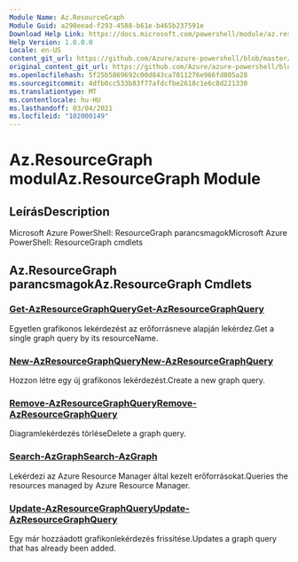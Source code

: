 ```yaml
---
Module Name: Az.ResourceGraph
Module Guid: a290eead-f293-4588-b61e-b465b237591e
Download Help Link: https://docs.microsoft.com/powershell/module/az.resourcegraph
Help Version: 1.0.0.0
Locale: en-US
content_git_url: https://github.com/Azure/azure-powershell/blob/master/src/ResourceGraph/ResourceGraph/help/Az.ResourceGraph.md
original_content_git_url: https://github.com/Azure/azure-powershell/blob/master/src/ResourceGraph/ResourceGraph/help/Az.ResourceGraph.md
ms.openlocfilehash: 5f25b5869692c00d843ca7011276e966fd805a28
ms.sourcegitcommit: 4dfb0cc533b83f77afdcfbe2618c1e6c8d221330
ms.translationtype: MT
ms.contentlocale: hu-HU
ms.lasthandoff: 03/04/2021
ms.locfileid: "102000149"
---
```

# <span data-ttu-id="21b8e-101">Az.ResourceGraph modul</span><span class="sxs-lookup"><span data-stu-id="21b8e-101">Az.ResourceGraph Module</span></span>
## <span data-ttu-id="21b8e-102">Leírás</span><span class="sxs-lookup"><span data-stu-id="21b8e-102">Description</span></span>
<span data-ttu-id="21b8e-103">Microsoft Azure PowerShell: ResourceGraph parancsmagok</span><span class="sxs-lookup"><span data-stu-id="21b8e-103">Microsoft Azure PowerShell: ResourceGraph cmdlets</span></span>

## <span data-ttu-id="21b8e-104">Az.ResourceGraph parancsmagok</span><span class="sxs-lookup"><span data-stu-id="21b8e-104">Az.ResourceGraph Cmdlets</span></span>
### [<span data-ttu-id="21b8e-105">Get-AzResourceGraphQuery</span><span class="sxs-lookup"><span data-stu-id="21b8e-105">Get-AzResourceGraphQuery</span></span>](Get-AzResourceGraphQuery.md)
<span data-ttu-id="21b8e-106">Egyetlen grafikonos lekérdezést az erőforrásneve alapján lekérdez.</span><span class="sxs-lookup"><span data-stu-id="21b8e-106">Get a single graph query by its resourceName.</span></span>

### [<span data-ttu-id="21b8e-107">New-AzResourceGraphQuery</span><span class="sxs-lookup"><span data-stu-id="21b8e-107">New-AzResourceGraphQuery</span></span>](New-AzResourceGraphQuery.md)
<span data-ttu-id="21b8e-108">Hozzon létre egy új grafikonos lekérdezést.</span><span class="sxs-lookup"><span data-stu-id="21b8e-108">Create a new graph query.</span></span>

### [<span data-ttu-id="21b8e-109">Remove-AzResourceGraphQuery</span><span class="sxs-lookup"><span data-stu-id="21b8e-109">Remove-AzResourceGraphQuery</span></span>](Remove-AzResourceGraphQuery.md)
<span data-ttu-id="21b8e-110">Diagramlekérdezés törlése</span><span class="sxs-lookup"><span data-stu-id="21b8e-110">Delete a graph query.</span></span>

### [<span data-ttu-id="21b8e-111">Search-AzGraph</span><span class="sxs-lookup"><span data-stu-id="21b8e-111">Search-AzGraph</span></span>](Search-AzGraph.md)
<span data-ttu-id="21b8e-112">Lekérdezi az Azure Resource Manager által kezelt erőforrásokat.</span><span class="sxs-lookup"><span data-stu-id="21b8e-112">Queries the resources managed by Azure Resource Manager.</span></span>

### [<span data-ttu-id="21b8e-113">Update-AzResourceGraphQuery</span><span class="sxs-lookup"><span data-stu-id="21b8e-113">Update-AzResourceGraphQuery</span></span>](Update-AzResourceGraphQuery.md)
<span data-ttu-id="21b8e-114">Egy már hozzáadott grafikonlekérdezés frissítése.</span><span class="sxs-lookup"><span data-stu-id="21b8e-114">Updates a graph query that has already been added.</span></span>

